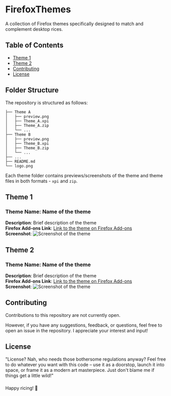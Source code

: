 # FirefoxThemes
A collection of Firefox themes specifically designed to match and complement desktop rices.

## Table of Contents

- [Theme 1](#theme-1)
- [Theme 2](#theme-2)
- [Contributing](#contributing)
- [License](#license)

## Folder Structure

The repository is structured as follows:

```
├── Theme A
│   ├── preview.png
│   ├── Theme_A.xpi
│   ├── Theme_A.zip
│   └── ...
├── Theme B
│   ├── preview.png
│   ├── Theme_B.xpi
│   ├── Theme_B.zip
│   └── ...
├── ...
├── README.md
└── logo.png
```

Each theme folder contains previews/screenshots of the theme and theme files in both formats - `xpi` and `zip`.


## Theme 1

### Theme Name: Name of the theme  
**Description**: Brief description of the theme  
**Firefox Add-ons Link**: [Link to the theme on Firefox Add-ons](URL)  
**Screenshot**: ![Screenshot of the theme](screenshot.png)

## Theme 2

### Theme Name: Name of the theme  
**Description**: Brief description of the theme  
**Firefox Add-ons Link**: [Link to the theme on Firefox Add-ons](URL)  
**Screenshot**: ![Screenshot of the theme](screenshot.png)

###

## Contributing

Contributions to this repository are not currently open.

However, if you have any suggestions, feedback, or questions, feel free to open an issue in the repository. I appreciate your interest and input!

## License

"License? Nah, who needs those bothersome regulations anyway? Feel free to do whatever you want with this code – use it as a doorstop, launch it into space, or frame it as a modern art masterpiece. Just don't blame me if things get a little wild!"

###

Happy ricing! 🚀

